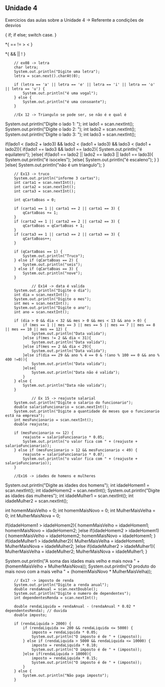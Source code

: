 ## Unidade 4

Exercicios das aulas sobre a Unidade 4 -> Referente a condições de desvios

{
    if;
    if else;
    switch case.
}

*{
    ==
    !=
    >
    <
}

*{
    &&
    ||
    !
}

        // ex08 -> letra
        char letra;
        System.out.println("Digite uma letra");
        letra = scan.next().charAt(0);

        if (letra == 'a' || letra == 'e' || letra == 'i' || letra == 'o' || letra == 'u') {
            System.out.println("é uma vogal");
        } else {
            System.out.println("é uma consoante");
        }
        
        //Ex 12 -> Triangulo se pode ser, se não é e qual é
System.out.println("Digite o lado 1: ");
int lado1 = scan.nextInt();
System.out.println("Digite o lado 2: ");
int lado2 = scan.nextInt();
System.out.println("Digite o lado 3: ");
int lado3 = scan.nextInt();

if(lado1 < (lado2 + lado3) && lado2 < (lado1 + lado3) && lado3 < (lado1 + lado2)){
    if(lado1 == lado3 && lado1 == lado2){
System.out.println("é equilatero");
    }else{
        if(lado1 == lado2 || lado2 == lado3 || lado1 == lado3){
System.out.println("é isoceles");
        }else{
            System.out.println("é escaleno");
        }
    }
}else{
    System.out.println("não é um triangulo");
}

        // Ex13 -> truco
        System.out.println("informe 3 cartas");
        int carta1 = scan.nextInt();
        int carta2 = scan.nextInt();
        int carta3 = scan.nextInt();

        int qCartaBoas = 0;

        if (carta1 == 1 || carta1 == 2 || carta1 == 3) {
            qCartaBoas += 1;
        }
        if (carta2 == 1 || carta2 == 2 || carta2 == 3) {
            qCartaBoas = qCartaBoas + 1;
        }
        if (carta3 == 1 || carta3 == 2 || carta3 == 3) {
            qCartaBoas++;
        }

        if (qCartaBoas == 1) {
            System.out.println("Truco");
        } else if (qCartaBoas == 2) {
            System.out.println("seis");
        } else if (qCartaBoas == 3) {
            System.out.println("nove");
        }
        
                // Ex14 -> data é valida
        System.out.println("Digite o dia");
        int dia = scan.nextInt();
        System.out.println("Digite o mes");
        int mes = scan.nextInt();
        System.out.println("Digite o ano");
        int ano = scan.nextInt();

        if (dia > 0 && dia < 32 && mes > 0 && mes < 13 && ano > 0) {
            if (mes == 1 || mes == 3 || mes == 5 || mes == 7 || mes == 8 || mes == 10 || mes == 12) {
                System.out.println("Data valida");
            }else if(mes != 2 && dia < 31){
                System.out.println("Data valida");
            }else if(mes == 2 && dia < 29){
                System.out.println("Data valida");
            }else if(dia == 29 && ano % 4 == 0 & !(ano % 100 == 0 && ano % 400 !=0)){
                System.out.println("Data valida");
            }else{
                System.out.println("Data não é valida");
            }
        } else {
            System.out.println("Data não valida");
        }
        
                // Ex 15 -> reajuste salarial
        System.out.println("Digite o salario do funcionario");
        double salarioFuncionario = scan.nextInt();
        System.out.println("Digite a quantidade de meses que o funcionario está na empresa");
        int mesFuncionario = scan.nextInt();
        double reajuste;

        if (mesFuncionario <= 12) {
            reajuste = salarioFuncionario * 0.05;
            System.out.println("o valor fica com " + (reajuste + salarioFuncionario));
        } else if (mesFuncionario > 12 && mesFuncionario < 49) {
            reajuste = salarioFuncionario * 0.07;
            System.out.println("o valor fica com " + (reajuste + salarioFuncionario));
        }
        
        //Ex16 -> idades de homens e mulheres
System.out.println("Digite as idades dos homens");
int idadeHomem1 = scan.nextInt();
int idadeHomem2 = scan.nextInt();
System.out.println("Digite as idades das mulheres");
int idadeMulher1 = scan.nextInt();
int idadeMulher2 = scan.nextInt();

int homemMaisVelho = 0;
int homemMaisNovo = 0;
int MulherMaisVelha = 0;
int MulherMaisNova = 0;

if(idadeHomem1 > idadeHomem2){
homemMaisVelho = idadeHomem1;
homemMaisNovo = idadeHomem2;
}else if(idadeHomem2 > idadeHomem1){
    homemMaisVelho = idadeHomem2;
    homemMaisNovo = idadeHomem1;
}
if(idadeMulher1 > idadeMulher2){
MulherMaisVelha = idadeHomem1;
MulherMaisNova = idadeMulher2;
}else if(idadeMulher2 > idadeMulher1){
    MulherMaisVelha = idadeMulher2;
    MulherMaisNova = idadeMulher1;
}

System.out.println("A soma das idades mais velho e mais nova " + (homemMaisVelho + MulherMaisNova));
System.out.println("O produto do mais novo com a mais velha " + (homemMaisNovo * MulherMaisVelha));

        // Ex17 -> imposto de renda
        System.out.println("Digite a renda anual");
        double rendaAnual = scan.nextDouble();
        System.out.println("Digite o numero de dependentes");
        int dependentesRenda = scan.nextInt();

        double rendaLiquida = rendaAnual - (rendaAnual * 0.02 * dependentesRenda); // duvida
        double imposto;

        if (rendaLiquida > 2000) {
            if (rendaLiquida >= 200 && rendaLiquida <= 5000) {
                imposto = rendaLiquida * 0.05;
                System.out.println("O imposto é de " + (imposto));
            } else if (rendaLiquida > 5000 && rendaLiquida <= 10000) {
                imposto = rendaLiquida * 0.10;
                System.out.println("O imposto é de " + (imposto));
            }else if(rendaLiquida > 10000){
                imposto = rendaLiquida * 0.15;
                System.out.println("O imposto é de " + (imposto));
            }
        } else {
            System.out.println("Não paga imposto");
        }
        
        

